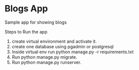 # Blogs App
Sample app for showing blogs

Steps to Run the app

1. create virtual environment and activate it.
2. create one database using pgadmin or postgresql
3. Inside virtual env run python manage.py -r requirements.txt
4. Run python manage.py migrate.
5. Run python manage.py runserver.


<!-- Security scan triggered at 2025-09-02 05:01:33 -->

<!-- Security scan triggered at 2025-09-09 05:43:34 -->